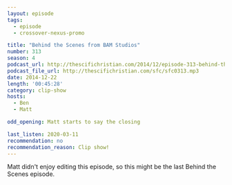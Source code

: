 ```yaml
---
layout: episode
tags:
  - episode
  - crossover-nexus-promo

title: "Behind the Scenes from BAM Studios"
number: 313
season: 4
podcast_url: http://thescifichristian.com/2014/12/episode-313-behind-the-scenes-from-bam-studios/
podcast_file_url: http://thescifichristian.com/sfc/sfc0313.mp3
date: 2014-12-22
length: '00:45:28'
category: clip-show
hosts:
  - Ben
  - Matt

odd_opening: Matt starts to say the closing 

last_listen: 2020-03-11
recommendation: no
recommendation_reason: Clip show!
---
```

Matt didn't enjoy editing this episode, so this might be the last Behind the Scenes episode.